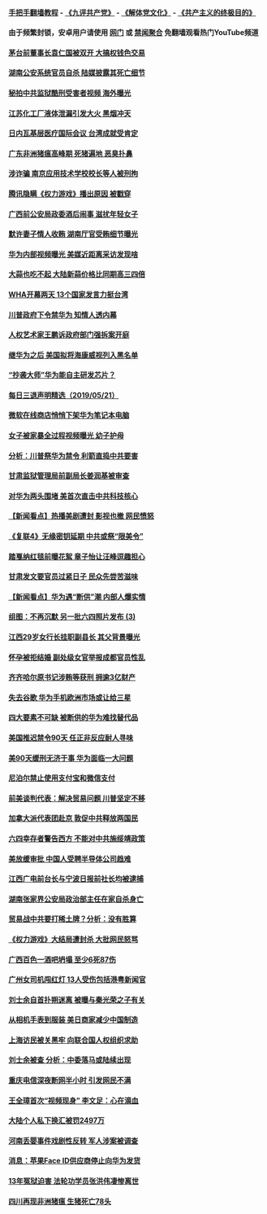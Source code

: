 #### [手把手翻墙教程](https://github.com/gfw-breaker/guides/wiki) -  [《九评共产党》](https://github.com/gfw-breaker/9ping.md?t=05221237) - [《解体党文化》](https://github.com/gfw-breaker/jtdwh.md?t=05221237) - [《共产主义的终极目的》](https://github.com/gfw-breaker/gczydzjmd.md?t=05221237)

#### 由于频繁封锁，安卓用户请使用 [网门](https://github.com/gfw-breaker/bn-android/blob/master/ogate.md?t=05221237) 或 [禁闻聚合](https://github.com/gfw-breaker/bn-android) 免翻墙观看热门YouTube频道 

#### [茅台前董事长袁仁国被双开 大搞权钱色交易](../pages/nsc413/n11272662.md?t=05221237) 


#### [湖南公安系统官员自杀 陆媒披露其死亡细节](../pages/nsc413/n11272664.md?t=05221237) 

#### [秘拍中共监狱酷刑受害者视频 海外曝光](../pages/nsc413/n11272064.md?t=05221237) 

#### [江苏化工厂液体泄漏引发大火 黑烟冲天](../pages/nsc413/n11272281.md?t=05221237) 

#### [日内瓦基层医疗国际会议 台湾成就受肯定](../pages/nsc413/n11272287.md?t=05221237) 

#### [广东非洲猪瘟高峰期 死猪遍地 恶臭扑鼻](../pages/nsc413/n11272307.md?t=05221237) 

#### [涉诈骗 南京应用技术学校校长等人被刑拘](../pages/nsc413/n11272201.md?t=05221237) 

#### [腾讯隐瞒《权力游戏》播出原因 被戳穿](../pages/nsc413/n11272241.md?t=05221237) 

#### [广西前公安局政委酒后闹事 滋扰年轻女子](../pages/nsc413/n11271900.md?t=05221237) 

#### [默许妻子情人收贿 湖南厅官受贿细节曝光](../pages/nsc413/n11272198.md?t=05221237) 

#### [华为内部视频曝光 美媒近距离采访发现啥](../pages/nsc413/n11271556.md?t=05221237) 

#### [大蒜也吃不起 大陆新蒜价格比同期高三四倍](../pages/nsc413/n11271884.md?t=05221237) 

#### [WHA开幕两天 13个国家发言力挺台湾](../pages/nsc413/n11272050.md?t=05221237) 

#### [川普政府下令禁华为 知情人透内幕](../pages/nsc413/n11271462.md?t=05221237) 

#### [人权艺术家王鹏诉政府部门强拆案开庭](../pages/nsc413/n11271111.md?t=05221237) 

#### [继华为之后 美国拟将海康威视列入黑名单](../pages/nsc413/n11271796.md?t=05221237) 

#### [“抄袭大师”华为能自主研发芯片？](../pages/nsc413/n11271370.md?t=05221237) 

#### [每日三退声明精选（2019/05/21）](../pages/nsc413/n11271831.md?t=05221237) 

#### [微软在线商店悄悄下架华为笔记本电脑](../pages/nsc413/n11271717.md?t=05221237) 

#### [女子被家暴全过程视频曝光 幼子护母](../pages/nsc413/n11271709.md?t=05221237) 

#### [分析：川普祭华为禁令 利箭直捣中共要害](../pages/nsc413/n11271521.md?t=05221237) 

#### [甘肃监狱管理局前副局长姜润基被审查](../pages/nsc413/n11271135.md?t=05221237) 

#### [对华为两头围堵 美首次直击中共科技核心](../pages/nsc413/n11271068.md?t=05221237) 

#### [【新闻看点】热播美剧遭封 影视也撤 网民愤怒](../pages/nsc413/n11271114.md?t=05221237) 

#### [《复联4》无缘密钥延期 中共或祭“限美令”](../pages/nsc413/n11271256.md?t=05221237) 

#### [踏戛纳红毯前曝花絮 章子怡让汪峰逗趣担心](../pages/nsc413/n11271041.md?t=05221237) 

#### [甘肃发文要官员过紧日子 民众先尝苦滋味](../pages/nsc413/n11271385.md?t=05221237) 

#### [【新闻看点】华为遇“断供”潮 内部人爆实情](../pages/nsc413/n11270835.md?t=05221237) 

#### [组图：不再沉默 另一批六四照片发布 (3)](../pages/nsc413/n11271341.md?t=05221237) 

#### [江西29岁女行长挂职副县长 其父背景曝光](../pages/nsc413/n11271311.md?t=05221237) 

#### [怀孕被拒结婚 副处级女官举报成都官员性乱](../pages/nsc413/n11271059.md?t=05221237) 

#### [齐齐哈尔原书记涉贿等获刑 拥逾3亿财产](../pages/nsc413/n11271258.md?t=05221237) 

#### [失去谷歌 华为手机欧洲市场或让给三星](../pages/nsc413/n11271262.md?t=05221237) 

#### [四大要素不可缺 被断供的华为难找替代品](../pages/nsc413/n11271133.md?t=05221237) 

#### [美国推迟禁令90天 任正非反应耐人寻味](../pages/nsc413/n11271136.md?t=05221237) 

#### [美90天缓刑无济于事 华为面临一大问题](../pages/nsc413/n11271103.md?t=05221237) 

#### [尼泊尔禁止使用支付宝和微信支付](../pages/nsc413/n11271053.md?t=05221237) 

#### [前美谈判代表：解决贸易问题 川普坚定不移](../pages/nsc413/n11271035.md?t=05221237) 

#### [加拿大派代表团赴京 敦促中共释放两国民](../pages/nsc413/n11270980.md?t=05221237) 

#### [六四幸存者警告西方 不能对中共施绥靖政策](../pages/nsc413/n11270937.md?t=05221237) 

#### [美放缓审批 中国人受聘半导体公司趋难](../pages/nsc413/n11270924.md?t=05221237) 

#### [江西广电前台长与宁波日报前社长均被逮捕](../pages/nsc413/n11270631.md?t=05221237) 


#### [湖南张家界公安局政治部主任在家自杀身亡](../pages/nsc413/n11270598.md?t=05221237) 

#### [贸易战中共要打稀土牌？分析：没有胜算](../pages/nsc413/n11270163.md?t=05221237) 

#### [《权力游戏》大结局遭封杀 大批网民怒骂](../pages/nsc413/n11270313.md?t=05221237) 

#### [广西百色一酒吧坍塌 至少6死87伤](../pages/nsc413/n11267559.md?t=05221237) 

#### [广州女司机闯红灯 13人受伤包括港粤新闻官](../pages/nsc413/n11270030.md?t=05221237) 

#### [刘士余自首扑朔迷离 被曝与秦光荣之子有关](../pages/nsc413/n11270044.md?t=05221237) 

#### [从相机手表到服装 美日商家减少中国制造](../pages/nsc413/n11269243.md?t=05221237) 

#### [上海访民被关黑牢 向联合国人权组织求助](../pages/nsc413/n11269990.md?t=05221237) 

#### [刘士余被查 分析：中委落马或陆续出现](../pages/nsc413/n11269801.md?t=05221237) 

#### [重庆电信深夜断网半小时 引发网民不满](../pages/nsc413/n11269850.md?t=05221237) 

#### [王全璋首次“视频现身” 李文足：心在滴血](../pages/nsc413/n11268911.md?t=05221237) 

#### [大陆个人私下换汇被罚2497万](../pages/nsc413/n11269582.md?t=05221237) 

#### [河南丢婴事件戏剧性反转 军人涉案被调查](../pages/nsc413/n11269769.md?t=05221237) 

#### [消息：苹果Face ID供应商停止向华为发货](../pages/nsc413/n11269186.md?t=05221237) 

#### [13年冤狱迫害 法轮功学员张洪伟凄惨离世](../pages/nsc413/n11269241.md?t=05221237) 

#### [四川再现非洲猪瘟 生猪死亡78头](../pages/nsc413/n11269286.md?t=05221237) 


